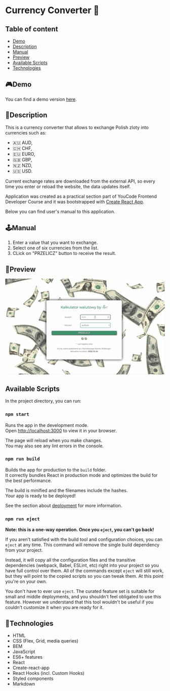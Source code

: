 # Currency Converter 💱

## Table of content

- [Demo](#demo)
- [Description](#description)
- [Manual](#manual)
- [Preview](#preview)
- [Available Scripts](#available-scripts)
- [Technologies](#technologies)

## 🎮Demo

You can find a demo version [here](https://bartekdbc.github.io/currency-converter-react/).

## 📖Description

This is a currency converter that allows to exchange Polish zloty into currencies such as:

- 🇦🇺 AUD,
- 🇨🇭 CHF,
- 🇪🇺 EURO,
- 🇬🇧 GBP,
- 🇳🇿 NZD,
- 🇺🇸 USD.

Current exchange rates are downloaded from the external API, so every time you enter or reload the website, the data updates itself.

Application was created as a practical section part of YouCode Frontend Developer Course and it was bootstrapped with [Create React App](https://github.com/facebook/create-react-app).

Below you can find user's manual to this application.

## 🕹️Manual

1. Enter a value that you want to exchange.
2. Select one of six currencies from the list.
3. CLick on "PRZELICZ" button to receive the result.

## 👀Preview

![Preview](https://github.com/bartekdbc/currency-converter/blob/main/images/Manual.gif)

## Available Scripts

In the project directory, you can run:

### `npm start`

Runs the app in the development mode.\
Open [http://localhost:3000](http://localhost:3000) to view it in your browser.

The page will reload when you make changes.\
You may also see any lint errors in the console.

### `npm run build`

Builds the app for production to the `build` folder.\
It correctly bundles React in production mode and optimizes the build for the best performance.

The build is minified and the filenames include the hashes.\
Your app is ready to be deployed!

See the section about [deployment](https://facebook.github.io/create-react-app/docs/deployment) for more information.

### `npm run eject`

**Note: this is a one-way operation. Once you `eject`, you can't go back!**

If you aren't satisfied with the build tool and configuration choices, you can `eject` at any time. This command will remove the single build dependency from your project.

Instead, it will copy all the configuration files and the transitive dependencies (webpack, Babel, ESLint, etc) right into your project so you have full control over them. All of the commands except `eject` will still work, but they will point to the copied scripts so you can tweak them. At this point you're on your own.

You don't have to ever use `eject`. The curated feature set is suitable for small and middle deployments, and you shouldn't feel obligated to use this feature. However we understand that this tool wouldn't be useful if you couldn't customize it when you are ready for it.

## 🤖Technologies

- HTML
- CSS (Flex, Grid, media queries)
- BEM
- JavaScript
- ES6+ features
- React
- Create-react-app
- React Hooks (incl. Custom Hooks)
- Styled components
- Markdown
